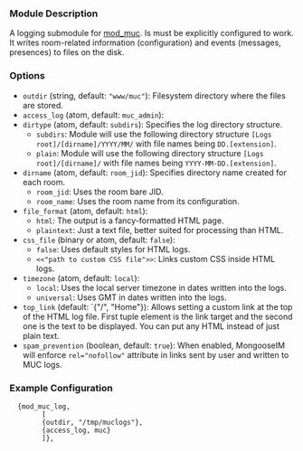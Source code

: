 ### Module Description
A logging submodule for [mod_muc](mod_muc.md). 
Is must be explicitly configured to work. 
It writes room-related information (configuration) and events (messages, presences) to files on the disk.

### Options

* `outdir` (string, default: `"www/muc"`): Filesystem directory where the files are stored.
* `access_log` (atom, default: `muc_admin`): 
* `dirtype` (atom, default: `subdirs`): Specifies the log directory structure.
    * `subdirs`: Module will use the following directory structure `[Logs root]/[dirname]/YYYY/MM/` with file names being `DD.[extension]`.
    * `plain`: Module will use the following directory structure `[Logs root]/[dirname]/` with file names being `YYYY-MM-DD.[extension]`.
* `dirname` (atom, default: `room_jid`): Specifies directory name created for each room.
    * `room_jid`: Uses the room bare JID.
    * `room_name`: Uses the room name from its configuration.
* `file_format` (atom, default: `html`):
    * `html`: The output is a fancy-formatted HTML page.
    * `plaintext`: Just a text file, better suited for processing than HTML.
* `css_file` (binary or atom, default: `false`):
    * `false`: Uses default styles for HTML logs.
    * `<<"path to custom CSS file">>`: Links custom CSS inside HTML logs.
* `timezone` (atom, default: `local`):
    * `local`: Uses the local server timezone in dates written into the logs.
    * `universal`: Uses GMT in dates written into the logs.
* `top_link` (default: `{"/", "Home"}): Allows setting a custom link at the top of the HTML log file. 
 First tuple element is the link target and the second one is the text to be displayed. 
 You can put any HTML instead of just plain text.
* `spam_prevention` (boolean, default: `true`): When enabled, MongooseIM will enforce `rel="nofollow"` attribute in links sent by user and written to MUC logs.


### Example Configuration

```
  {mod_muc_log,
        [
        {outdir, "/tmp/muclogs"},
        {access_log, muc}
        ]},
```

